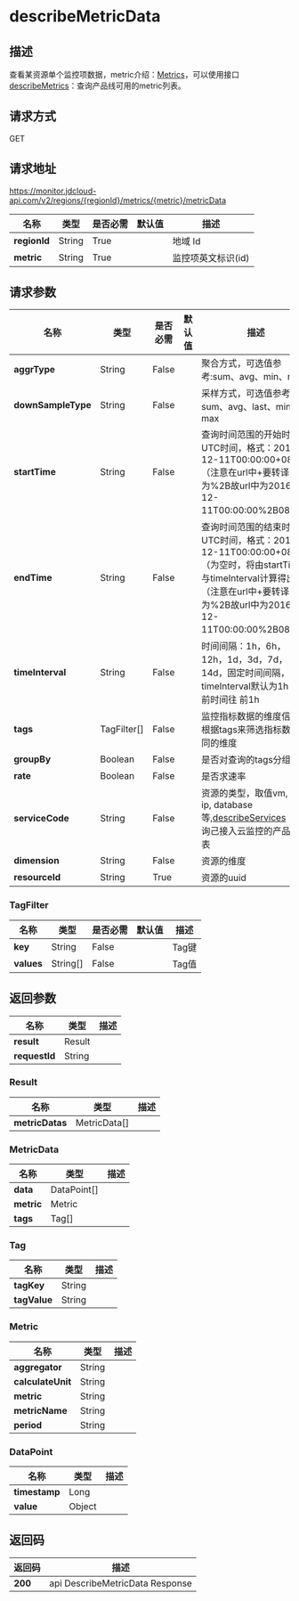 # describeMetricData


## 描述
查看某资源单个监控项数据，metric介绍：<a href="https://docs.jdcloud.com/cn/monitoring/metrics">Metrics</a>，可以使用接口<a href="https://docs.jdcloud.com/cn/monitoring/metrics">describeMetrics</a>：查询产品线可用的metric列表。

## 请求方式
GET

## 请求地址
https://monitor.jdcloud-api.com/v2/regions/{regionId}/metrics/{metric}/metricData

|名称|类型|是否必需|默认值|描述|
|---|---|---|---|---|
|**regionId**|String|True| |地域 Id|
|**metric**|String|True| |监控项英文标识(id)|

## 请求参数
|名称|类型|是否必需|默认值|描述|
|---|---|---|---|---|
|**aggrType**|String|False| |聚合方式，可选值参考:sum、avg、min、max|
|**downSampleType**|String|False| |采样方式，可选值参考：sum、avg、last、min、max|
|**startTime**|String|False| |查询时间范围的开始时间， UTC时间，格式：2016-12-11T00:00:00+0800（注意在url中+要转译为%2B故url中为2016-12-11T00:00:00%2B0800）|
|**endTime**|String|False| |查询时间范围的结束时间， UTC时间，格式：2016-12-11T00:00:00+0800（为空时，将由startTime与timeInterval计算得出）（注意在url中+要转译为%2B故url中为2016-12-11T00:00:00%2B0800）|
|**timeInterval**|String|False| |时间间隔：1h，6h，12h，1d，3d，7d，14d，固定时间间隔，timeInterval默认为1h，当前时间往 前1h|
|**tags**|TagFilter[]|False| |监控指标数据的维度信息,根据tags来筛选指标数据不同的维度|
|**groupBy**|Boolean|False| |是否对查询的tags分组|
|**rate**|Boolean|False| |是否求速率|
|**serviceCode**|String|False| |资源的类型，取值vm, lb, ip, database 等,<a href="https://docs.jdcloud.com/cn/monitoring/api/describeservices?content=API&SOP=JDCloud">describeServices</a>：查询己接入云监控的产品线列表|
|**dimension**|String|False| |资源的维度|
|**resourceId**|String|True| |资源的uuid|

### TagFilter
|名称|类型|是否必需|默认值|描述|
|---|---|---|---|---|
|**key**|String|False| |Tag键|
|**values**|String[]|False| |Tag值|

## 返回参数
|名称|类型|描述|
|---|---|---|
|**result**|Result| |
|**requestId**|String| |

### Result
|名称|类型|描述|
|---|---|---|
|**metricDatas**|MetricData[]| |
### MetricData
|名称|类型|描述|
|---|---|---|
|**data**|DataPoint[]| |
|**metric**|Metric| |
|**tags**|Tag[]| |
### Tag
|名称|类型|描述|
|---|---|---|
|**tagKey**|String| |
|**tagValue**|String| |
### Metric
|名称|类型|描述|
|---|---|---|
|**aggregator**|String| |
|**calculateUnit**|String| |
|**metric**|String| |
|**metricName**|String| |
|**period**|String| |
### DataPoint
|名称|类型|描述|
|---|---|---|
|**timestamp**|Long| |
|**value**|Object| |

## 返回码
|返回码|描述|
|---|---|
|**200**|api DescribeMetricData Response|
